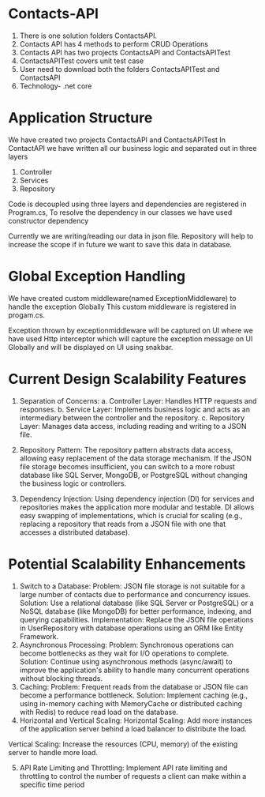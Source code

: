 # Contacts-API
1. There is one solution folders ContactsAPI.
2. Contacts API has 4 methods to perform CRUD Operations
3. Contacts API has two projects ContactsAPI and ContactsAPITest
4. ContactsAPITest covers unit test case
5. User need to download both the folders ContactsAPITest and ContactsAPI
6. Technology- .net core

# Application Structure
  We have created two projects ContactsAPI and ContactsAPITest
  In ContactAPI we have written all our business logic and separated out in three layers
  1. Controller
  2. Services
  3. Repository
	
Code is decoupled using three layers and dependencies are registered in Program.cs,
To resolve the dependency in our classes we have used constructor dependency

Currently we are writing/reading our data in json file. Repository will help to increase the scope if in 
future we want to save this data in database.

# Global Exception Handling
We have created custom middleware(named ExceptionMiddleware) to handle the exception Globally
This custom middleware is registered in progam.cs. 

Exception thrown by exceptionmiddleware will be captured on UI where we have used Http interceptor
which will capture the exception message on UI Globally and will be displayed on UI	using snakbar.

# Current Design Scalability Features
1. Separation of Concerns:
a. Controller Layer: Handles HTTP requests and responses.
b. Service Layer: Implements business logic and acts as an intermediary between the controller and the repository.
c. Repository Layer: Manages data access, including reading and writing to a JSON file.
	
2. Repository Pattern:
The repository pattern abstracts data access, allowing easy replacement of the data storage mechanism. If the JSON file storage becomes insufficient, you can switch to a more robust database like SQL Server, MongoDB, or PostgreSQL without changing the business logic or controllers.
3. Dependency Injection:
Using dependency injection (DI) for services and repositories makes the application more modular and testable. DI allows easy swapping of implementations, which is crucial for scaling (e.g., replacing a repository that reads from a JSON file with one that accesses a distributed database).

# Potential Scalability Enhancements
1. Switch to a Database:
Problem: JSON file storage is not suitable for a large number of contacts due to performance and concurrency issues.
Solution: Use a relational database (like SQL Server or PostgreSQL) or a NoSQL database (like MongoDB) for better performance, indexing, and querying capabilities.
Implementation: Replace the JSON file operations in UserRepository with database operations using an ORM like Entity Framework.
2. Asynchronous Processing:
Problem: Synchronous operations can become bottlenecks as they wait for I/O operations to complete.
Solution: Continue using asynchronous methods (async/await) to improve the application's ability to handle many concurrent operations without blocking threads.
3. Caching:
Problem: Frequent reads from the database or JSON file can become a performance bottleneck.
Solution: Implement caching (e.g., using in-memory caching with MemoryCache or distributed caching with Redis) to reduce read load on the database.
4. Horizontal and Vertical Scaling:
Horizontal Scaling: Add more instances of the application server behind a load balancer to distribute the load.

Vertical Scaling: Increase the resources (CPU, memory) of the existing server to handle more load.

5. API Rate Limiting and Throttling:
Implement API rate limiting and throttling to control the number of requests a client can make within a specific time period